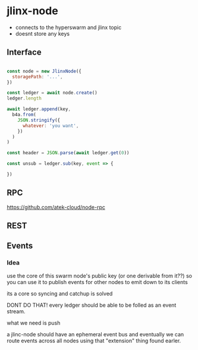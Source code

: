 # jlinx-node

- connects to the hyperswarm and jlinx topic
- doesnt store any keys


## Interface


```js

const node = new JlinxNode({
  storagePath: '...',
})

const ledger = await node.create()
ledger.length

await ledger.append(key, 
  b4a.from(
    JSON.stringify({
      whatever: 'you want',
    })
  )
)

const header = JSON.parse(await ledger.get(0))

const unsub = ledger.sub(key, event => {

})

```


## RPC


https://github.com/atek-cloud/node-rpc

## REST




## Events


### Idea 

use the core of this swarm node's public key
(or one derivable from it??)
so you can use it to publish events for other
nodes to emit down to its clients

its a core so syncing and catchup is solved



DONT DO THAT! every ledger should be able to
be folled as an event stream.

what we need is push

a jlinc-node should have an ephemeral event bus
and eventually we can route events across all
nodes using that "extension" thing found earler.
